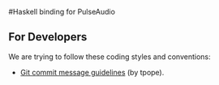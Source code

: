 #Haskell binding for PulseAudio

## For Developers

We are trying to follow these coding styles and conventions:

* [Git commit message guidelines](http://tbaggery.com/2008/04/19/a-note-about-git-commit-messages.html) (by tpope).

